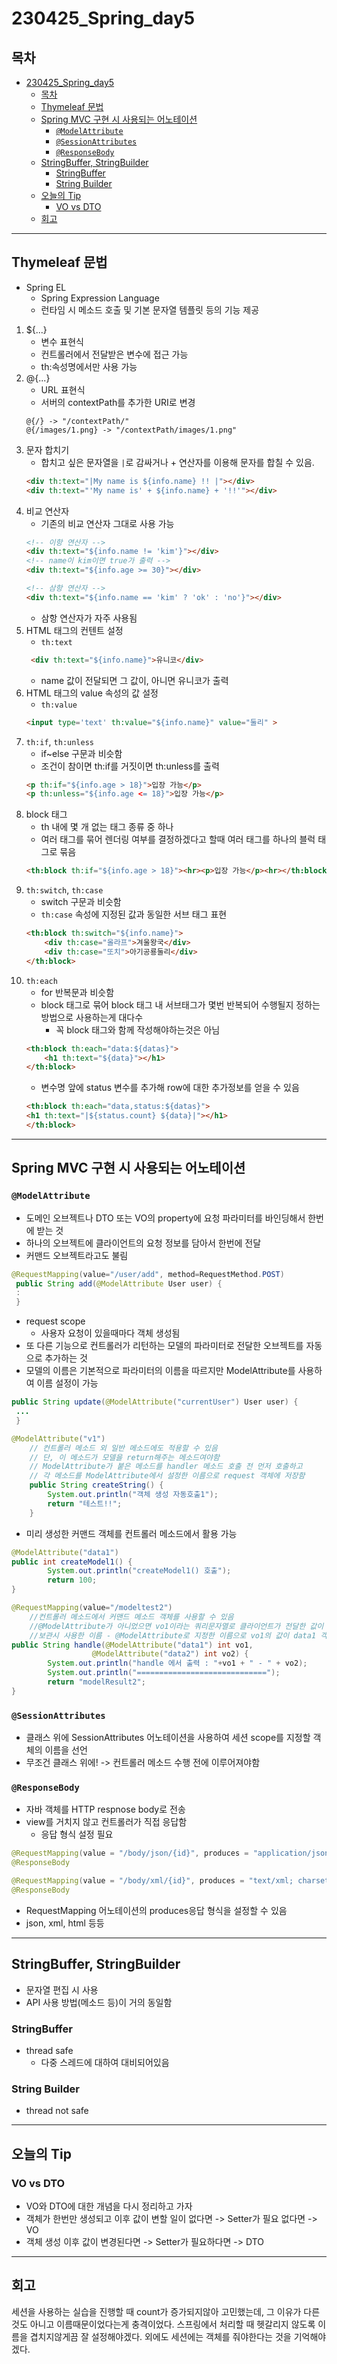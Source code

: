 # 230425_Spring_day5
## 목차
<!-- TOC -->

- [230425\_Spring\_day5](#230425_spring_day5)
  - [목차](#목차)
  - [Thymeleaf 문법](#thymeleaf-문법)
  - [Spring MVC 구현 시 사용되는 어노테이션](#spring-mvc-구현-시-사용되는-어노테이션)
    - [`@ModelAttribute`](#modelattribute)
    - [`@SessionAttributes`](#sessionattributes)
    - [`@ResponseBody`](#responsebody)
  - [StringBuffer, StringBuilder](#stringbuffer-stringbuilder)
    - [StringBuffer](#stringbuffer)
    - [String Builder](#string-builder)
  - [오늘의 Tip](#오늘의-tip)
    - [VO vs DTO](#vo-vs-dto)
  - [회고](#회고)

<!-- /TOC -->
---
## Thymeleaf 문법
- Spring EL
  - Spring Expression Language
  - 런타임 시 메소드 호출 및 기본 문자열 템플릿 등의 기능 제공
1. ${...}
   - 변수 표현식
   - 컨트롤러에서 전달받은 변수에 접근 가능
   - th:속성명에서만 사용 가능
2. @{...}
   - URL 표현식
   - 서버의 contextPath를 추가한 URI로 변경
    ```
    @{/} -> "/contextPath/"
    @{/images/1.png} -> "/contextPath/images/1.png"
    ```
3. 문자 합치기
   - 합치고 싶은 문자열을 `|`로 감싸거나 + 연산자를 이용해 문자를 합칠 수 있음.
    ```html
    <div th:text="|My name is ${info.name} !! |"></div>
    <div th:text="'My name is' + ${info.name} + '!!'"></div>
    ```
4. 비교 연산자
   - 기존의 비교 연산자 그대로 사용 가능
    ```html
    <!-- 이항 연산자 -->
    <div th:text="${info.name != 'kim'}"></div>
    <!-- name이 kim이면 true가 출력 -->
    <div th:text="${info.age >= 30}"></div>

    <!-- 삼항 연산자 -->
    <div th:text="${info.name == 'kim' ? 'ok' : 'no'}"></div>
    ```
    - 삼항 연산자가 자주 사용됨
5. HTML 태그의 컨텐트 설정 
   - `th:text`
    ```html
     <div th:text="${info.name}">유니코</div>
    ```
    - name 값이 전달되면 그 값이, 아니면 유니코가 출력
6. HTML 태그의 value 속성의 값 설정
   - `th:value`
    ```html
    <input type='text' th:value="${info.name}" value="둘리" >
    ```
7. `th:if`, `th:unless`
   - if~else 구문과 비슷함
   - 조건이 참이면 th:if를 거짓이면 th:unless를 출력
    ```html
    <p th:if="${info.age > 18}">입장 가능</p>
    <p th:unless="${info.age <= 18}">입장 가능</p>
    ```
8. block 태그
   - th 내에 몇 개 없는 태그 종류 중 하나
   - 여러 태그를 묶어 렌더링 여부를 결정하겠다고 할때 여러 태그를 하나의 블럭 태그로 묶음
    ```html
    <th:block th:if="${info.age > 18}"><hr><p>입장 가능</p><hr></th:block>
    ```
9. `th:switch`, `th:case`
    - switch 구문과 비슷함
    - `th:case` 속성에 지정된 값과 동일한 서브 태그 표현
    ```html
    <th:block th:switch="${info.name}">
        <div th:case="올라프">겨울왕국</div>
        <div th:case="또치">아기공룡둘리</div>
    </th:block>
    ```
10. `th:each`
    - for 반복문과 비슷함
    - block 태그로 묶어 block 태그 내 서브태그가 몇번 반복되어 수행될지 정하는 방법으로 사용하는게 대다수
      - 꼭 block 태그와 함께 작성해야하는것은 아님  
    ```html
    <th:block th:each="data:${datas}">
        <h1 th:text="${data}"></h1>
    </th:block>
    ```
    - 변수명 앞에 status 변수를 추가해 row에 대한 추가정보를 얻을 수 있음
    ```html
    <th:block th:each="data,status:${datas}">
    <h1 th:text="|${status.count} ${data}|"></h1>
    </th:block> 
    ```
---
## Spring MVC 구현 시 사용되는 어노테이션
### `@ModelAttribute`
- 도메인 오브젝트나 DTO 또는 VO의 property에 요청 파라미터를 바인딩해서 한번에 받는 것
- 하나의 오브젝트에 클라이언트의 요청 정보를 담아서 한번에 전달
- 커맨드 오브젝트라고도 불림
```java
@RequestMapping(value="/user/add", method=RequestMethod.POST)
 public String add(@ModelAttribute User user) {
 :
 }
```
- request scope
  - 사용자 요청이 있을때마다 객체 생성됨
- 또 다른 기능으로 컨트롤러가 리턴하는 모델의 파라미터로 전달한 오브젝트를 자동으로 추가하는 것
- 모델의 이름은 기본적으로 파라미터의 이름을 따르지만 ModelAttribute를 사용하여 이름 설정이 가능
```java
public String update(@ModelAttribute("currentUser") User user) {
 ...
 }

@ModelAttribute("v1")
	// 컨트롤러 메소드 외 일반 메소드에도 적용할 수 있음
	// 단, 이 메소드가 모델을 return해주는 메소드여야함
	// ModelAttribute가 붙은 메소드를 handler 메소드 호출 전 먼저 호출하고
	// 각 메소드를 ModelAttribute에서 설정한 이름으로 request 객체에 저장함
	public String createString() {
		System.out.println("객체 생성 자동호출1");
		return "테스트!!";
	}
```
- 미리 생성한 커맨드 객체를 컨트롤러 메소드에서 활용 가능
```java
@ModelAttribute("data1")
public int createModel1() {	
		System.out.println("createModel1() 호출");
		return 100;
}

@RequestMapping(value="/modeltest2")
	//컨트롤러 메소드에서 커맨드 메소드 객체를 사용할 수 있음
	//@ModelAttribute가 아니었으면 vo1이라는 쿼리문자열로 클라이언트가 전달한 값이 들어가지만
	//보관시 사용한 이름 - @ModelAttribute로 지정한 이름으로 vo1의 값이 data1 객체로 처리
public String handle(@ModelAttribute("data1") int vo1,
			      @ModelAttribute("data2") int vo2) {		
		System.out.println("handle 에서 출력 : "+vo1 + " - " + vo2);
		System.out.println("=============================");
		return "modelResult2";
}	

```
### `@SessionAttributes`
- 클래스 위에 SessionAttributes 어노테이션을 사용하여 세션 scope를 지정할 객체의 이름을 선언
- 무조건 클래스 위에! -> 컨트롤러 메소드 수행 전에 이루어져야함

### `@ResponseBody`
- 자바 객체를 HTTP respnose body로 전송
- view를 거치지 않고 컨트롤러가 직접 응답함
  - 응답 형식 설정 필요
```java
@RequestMapping(value = "/body/json/{id}", produces = "application/json; charset=utf-8")
@ResponseBody

@RequestMapping(value = "/body/xml/{id}", produces = "text/xml; charset=utf-8")
@ResponseBody
```
- RequestMapping 어노테이션의 produces응답 형식을 설정할 수 있음
- json, xml, html 등등
---
## StringBuffer, StringBuilder
- 문자열 편집 시 사용
- API 사용 방법(메소드 등)이 거의 동일함
### StringBuffer
- thread safe
  - 다중 스레드에 대하여 대비되어있음

### String Builder
- thread not safe
  
---
## 오늘의 Tip
### VO vs DTO
- VO와 DTO에 대한 개념을 다시 정리하고 가자
- 객체가 한번만 생성되고 이후 값이 변할 일이 없다면 -> Setter가 필요 없다면 -> VO
- 객체 생성 이후 값이 변경된다면 -> Setter가 필요하다면 -> DTO
---
## 회고
 세션을 사용하는 실습을 진행할 때 count가 증가되지않아 고민했는데, 그 이유가 다른것도 아니고 이름때문이었다는게 충격이었다. 스프링에서 처리할 때 헷갈리지 않도록 이름을 겹치지않게끔 잘 설정해야겠다.
 외에도 세션에는 객체를 줘야한다는 것을 기억해야겠다. 